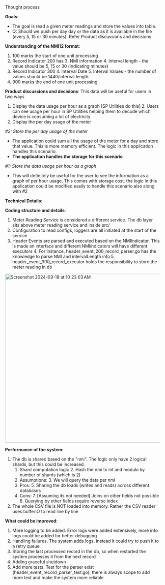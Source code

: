 Thought process

**Goals**:
- The goal is read a given meter readings and store the values into table.
- Q: Should we push per day day or the data as it is available in the file (every 5, 15 or 30 minutes).
Refer Product discussions and decisions

**Understanding of the NMI12 format**:
1. 100 marks the start of one unit processing
2. Record Indicator 200 has 
   3. NMI information 
   4. Interval length - the value should be 5, 15 or 30 (indicating minutes)
3. Record Indicator 300 
   4. Interval Date 
   5. Interval Values - the number of values should be 1440/interval length
4. 900 marks the end of one unit processing

**Product discussions and decisions**:
This data will be useful for users in two ways
1. Display the data usage per hour as a graph [SP Utilities do this]
   2. Users can see usage per hour in SP Utilities helping them to decode which device is consuming a lot of electricity
2. Display the per day usage of the meter

*#2: Store the per day usage of the meter*
- The application could sum all the usage of the meter for a day and store that value. This is more memory efficient.
The logic in this application handles this scenario.
- **The application handles the storage for this scenario**

*#1: Store the data usage per hour as a graph*
- This will definitely be useful for the user to see the information as a graph of per hour usage. This comes with storage
cost. the logic in this application could be modified easily to handle this scenario also along with #2

**Technical Details**:

**Coding structure and details**:

1. Meter Reading Service is considered a different service. The db layer sits above meter reading service and inside src/
2. Configuration to read configs, loggers are all initiated at the start of the service
3. Header Events are parsed and executed based on the NMIIndicator. This is made an interface 
and different NMIindicators will have different executors
   4. For instance, header_event_200_record_parser.go has the knowledge to parse NMI and intervalLength info
   5. header_event_300_record_executor holds the responsibility to store the meter reading in db

<img width="549" alt="Screenshot 2024-09-18 at 10 23 03 AM" src="https://github.com/user-attachments/assets/4f88499f-8e01-49df-b5f0-fbae2a3893e1">



**Performance of the system**:
1. The db is shared based on the "nmi". The logic only have 2 logical shards, but this could be increased.
   1. Shard computation logic
      2. Hash the nmi to int and modulo by number of shards (which is 2)
   2. Assumptions:
      3. We will query the data per nmi
   4. Pros:
      5. Sharing the db loads (writes and reads) across different databases
   6. Cons:
      7. [Assuming its not needed] Joins on other fields not possible
      8. Querying by other fields require reverse index
9. The whole CSV file is NOT loaded into memory. Rather the CSV reader uses bufferIO to read line by line

**What could be improved**:
1. More logging to be added. Error logs were added extensively, more info logs could be added for better debugging
2. Handling failures. The system adds logs, instead it could try to push it to a retry queue
3. Storing the last processed record in the db, so when restarted the system processes it from the next record
3. Adding graceful shutdown
4. Add more tests. Test for the parser exist (header_event_record_parser_test.go), there is always scope to add more test 
and make the system more reliable 
